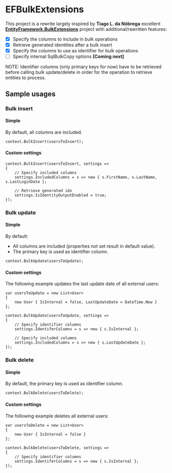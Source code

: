 # EFBulkExtensions
This project is a rewrite largely inspired by **Tiago L. da Nóbrega** excellent
**[EntityFramework.BulkExtensions](https://github.com/tiagoln/EntityFramework.BulkExtensions)** project
with additional/rewritten features:
  - [x] Specify the columns to include in bulk operations
  - [x] Retrieve generated identities after a bulk insert
  - [x] Specify the columns to use as identifier for bulk operations
  - [ ] Specify internal SqlBulkCopy options **[Coming next]**

NOTE: Identifier columns (only primary keys for now) have to be retrieved before calling
bulk update/delete in order for the operation to retrieve entities to process.

## Sample usages

### Bulk insert

#### Simple

By default, all columns are included.

```
context.BulkInsert(usersToInsert);
```

#### Custom settings

```
context.BulkInsert(usersToInsert, settings =>
{
    // Specify included columns
    settings.IncludedColumns = s => new { s.FirstName, s.LastName, s.LastLoginDate };
    
    // Retrieve generated ids
    settings.IsIdentityOutputEnabled = true;
});
```

### Bulk update

#### Simple

By default:
  - All columns are included (properties not set result in default value).
  - The primary key is used as identifier column.

```
context.BulkUpdate(usersToUpdate);
```

#### Custom settings

The following example updates the last update date of all external users:
```
var usersToUpdate = new List<User>
{
	new User { IsInternal = false, LastUpdateDate = DateTime.Now }
};

context.BulkUpdate(usersToUpdate, settings =>
{
    // Specify identifier columns
    settings.IdentiferColumns = s => new { s.IsInternal };

    // Specify included columns
    settings.IncludedColumns = s => new { s.LastUpdateDate };
});
```

### Bulk delete

#### Simple

By default, the primary key is used as identifier column.

```
context.BulkDelete(usersToDelete);
```

#### Custom settings

The following example deletes all external users:
```
var usersToDelete = new List<User>
{
	new User { IsInternal = false }
};

context.BulkDelete(usersToDelete, settings =>
{
    // Specify identifier columns
    settings.IdentiferColumns = s => new { s.IsInternal };
});
```